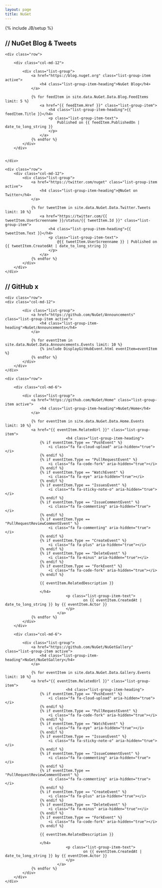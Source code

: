 ```yaml
---
layout: page
title: NuGet
---
```

{% include JB/setup %}

<section>
    <h2><strong>//</strong> NuGet Blog &amp; Tweets</h2>

    <div class="row">

        <div class="col-md-12">

            <div class="list-group">
                <a href="https://blog.nuget.org" class="list-group-item active">
                    <h4 class="list-group-item-heading">NuGet Blog</h4>
                </a>
				
				{% for feedItem in site.data.NuGet.Data.Blog.FeedItems limit: 5 %}
					<a href="{{ feedItem.Href }}" class="list-group-item">
                        <h4 class="list-group-item-heading">{{ feedItem.Title }}</h4>
                        <p class="list-group-item-text">
                            Published on {{ feedItem.PublishedOn | date_to_long_string }}
                        </p>
                    </a>
				{% endfor %}
            </div>
        </div>
		
		
    </div>
	
	<div class="row"> 
        <div class="col-md-12">
            <div class="list-group">
                <a href="https://twitter.com/nuget" class="list-group-item active">
                    <h4 class="list-group-item-heading">@NuGet on Twitter</h4>
                </a>
				
				{% for tweetItem in site.data.NuGet.Data.Twitter.Tweets limit: 10 %}
					<a href="https://twitter.com/{{ tweetItem.UserScreenname }}/status/{{ tweetItem.Id }}" class="list-group-item">
                        <h4 class="list-group-item-heading">{{ tweetItem.Text }}</h4>
                        <p class="list-group-item-text">
                            @{{ tweetItem.UserScreenname }} | Published on {{ tweetItem.CreatedAt | date_to_long_string }}
                        </p>
                    </a>
				{% endfor %}
            </div>
        </div>
	</div>
	
</section>

<section>
    <h2><strong>//</strong> GitHub x</h2>

	<div class="row">
	<div class="col-md-12">

            <div class="list-group">
                <a href="https://github.com/NuGet/Announcements" class="list-group-item active">
                    <h4 class="list-group-item-heading">NuGet/Announcements</h4>
                </a>
				
				{% for eventItem in site.data.NuGet.Data.Announcements.Events limit: 10 %}
					{% include DisplayGitHubEvent.html eventItem=eventItem %}
				{% endfor %}
			</div>
        </div>
	</div>
	
    <div class="row">

        <div class="col-md-6">

            <div class="list-group">
                <a href="https://github.com/NuGet/Home" class="list-group-item active">
                    <h4 class="list-group-item-heading">NuGet/Home</h4>
                </a>
				
				{% for eventItem in site.data.NuGet.Data.Home.Events limit: 10 %}
				<a href="{{ eventItem.RelatedUrl }}" class="list-group-item">
                        		<h4 class="list-group-item-heading">
					{% if eventItem.Type == "PushEvent" %}
						<i class="fa fa-cloud-upload" aria-hidden="true"></i>
					{% endif %}
					{% if eventItem.Type == "PullRequestEvent" %}
						<i class="fa fa-code-fork" aria-hidden="true"></i>
					{% endif %}
					{% if eventItem.Type == "WatchEvent" %}
						<i class="fa fa-eye" aria-hidden="true"></i>
					{% endif %}
					{% if eventItem.Type == "IssuesEvent" %}
						<i class="fa fa-sticky-note-o" aria-hidden="true"></i>
					{% endif %}
					{% if eventItem.Type == "IssueCommentEvent" %}
						<i class="fa fa-commenting" aria-hidden="true"></i>
					{% endif %}
					{% if eventItem.Type == "PullRequestReviewCommentEvent" %}
						<i class="fa fa-commenting" aria-hidden="true"></i>
					{% endif %}
					{% if eventItem.Type == "CreateEvent" %}
						<i class="fa fa-plus" aria-hidden="true"></i>
					{% endif %}
					{% if eventItem.Type == "DeleteEvent" %}
						<i class="fa fa-minus" aria-hidden="true"></i>
					{% endif %}
					{% if eventItem.Type == "ForkEvent" %}
						<i class="fa fa-code-fork" aria-hidden="true"></i>
					{% endif %}
					
					{{ eventItem.RelatedDescription }}
					
					</h4>
                        		<p class="list-group-item-text">
                            			on {{ eventItem.CreatedAt | date_to_long_string }} by {{ eventItem.Actor }}
                        		</p>
                    		</a>
				{% endfor %}
			</div>
        </div>
        
        <div class="col-md-6">

            <div class="list-group">
                <a href="https://github.com/NuGet/NuGetGallery" class="list-group-item active">
                    <h4 class="list-group-item-heading">NuGet/NuGetGallery</h4>
                </a>
				
				{% for eventItem in site.data.NuGet.Data.Gallery.Events limit: 10 %}
				<a href="{{ eventItem.RelatedUrl }}" class="list-group-item">
                        		<h4 class="list-group-item-heading">
					{% if eventItem.Type == "PushEvent" %}
						<i class="fa fa-cloud-upload" aria-hidden="true"></i>
					{% endif %}
					{% if eventItem.Type == "PullRequestEvent" %}
						<i class="fa fa-code-fork" aria-hidden="true"></i>
					{% endif %}
					{% if eventItem.Type == "WatchEvent" %}
						<i class="fa fa-eye" aria-hidden="true"></i>
					{% endif %}
					{% if eventItem.Type == "IssuesEvent" %}
						<i class="fa fa-sticky-note-o" aria-hidden="true"></i>
					{% endif %}
					{% if eventItem.Type == "IssueCommentEvent" %}
						<i class="fa fa-commenting" aria-hidden="true"></i>
					{% endif %}
					{% if eventItem.Type == "PullRequestReviewCommentEvent" %}
						<i class="fa fa-commenting" aria-hidden="true"></i>
					{% endif %}
					{% if eventItem.Type == "CreateEvent" %}
						<i class="fa fa-plus" aria-hidden="true"></i>
					{% endif %}
					{% if eventItem.Type == "DeleteEvent" %}
						<i class="fa fa-minus" aria-hidden="true"></i>
					{% endif %}
					{% if eventItem.Type == "ForkEvent" %}
						<i class="fa fa-code-fork" aria-hidden="true"></i>
					{% endif %}
					
					{{ eventItem.RelatedDescription }}
					
					</h4>
                        		<p class="list-group-item-text">
                            			on {{ eventItem.CreatedAt | date_to_long_string }} by {{ eventItem.Actor }}
                        		</p>
                    		</a>
				{% endfor %}
			</div>
        </div>
    </div>
</section>










